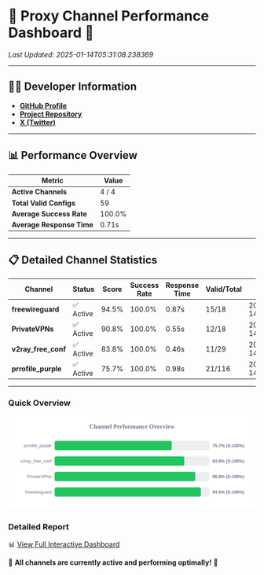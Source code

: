 # 🌟 Proxy Channel Performance Dashboard 🌟

_Last Updated: 2025-01-14T05:31:08.238369_

---

## 👩‍💻 Developer Information

- **[GitHub Profile](https://github.com/4n0nymou3)**  
- **[Project Repository](https://github.com/4n0nymou3/multi-proxy-config-fetcher)**  
- **[X (Twitter)](https://x.com/4n0nymou3)**  

---

## 📊 Performance Overview

| Metric                | Value       |
|-----------------------|-------------|
| **Active Channels**   | 4 / 4       |
| **Total Valid Configs** | 59          |
| **Average Success Rate** | 100.0%      |
| **Average Response Time** | 0.71s       |

---

## 📋 Detailed Channel Statistics

| Channel          | Status     | Score  | Success Rate | Response Time | Valid/Total | Last Success               |
|------------------|------------|--------|--------------|---------------|-------------|----------------------------|
| **freewireguard**  | ✅ Active  | 94.5%  | 100.0% | 0.87s         | 15/18       | 2025-01-14T05:31:08.236472 |
| **PrivateVPNs**  | ✅ Active  | 90.8%  | 100.0% | 0.55s         | 12/18       | 2025-01-14T05:31:07.335627 |
| **v2ray_free_conf**  | ✅ Active  | 83.8%  | 100.0% | 0.46s         | 11/29       | 2025-01-14T05:31:06.751979 |
| **prrofile_purple**  | ✅ Active  | 75.7%  | 100.0% | 0.98s         | 21/116       | 2025-01-14T05:31:06.229842 |

---

### Quick Overview
<div align="center">
  <a href="https://raw.githubusercontent.com/nullluser/NullRepo/refs/heads/main/assets/channel_stats_chart.svg">
    <img src="https://raw.githubusercontent.com/nullluser/NullRepo/refs/heads/main/assets/channel_stats_chart.svg" alt="Source Performance Statistics" width="800">
  </a>
</div>

### Detailed Report
📊 [View Full Interactive Dashboard](https://htmlpreview.github.io/?https://github.com/nullluser/NullRepo/blob/main/assets/performance_report.html)

🎉 **All channels are currently active and performing optimally!** 🎉
